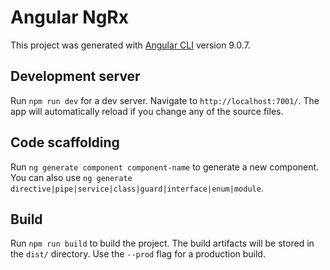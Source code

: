 # Angular NgRx

This project was generated with [Angular CLI](https://github.com/angular/angular-cli) version 9.0.7.

## Development server

Run `npm run dev` for a dev server. Navigate to `http://localhost:7001/`. The app will automatically reload if you change any of the source files.

## Code scaffolding

Run `ng generate component component-name` to generate a new component. You can also use `ng generate directive|pipe|service|class|guard|interface|enum|module`.

## Build

Run `npm run build` to build the project. The build artifacts will be stored in the `dist/` directory. Use the `--prod` flag for a production build.
